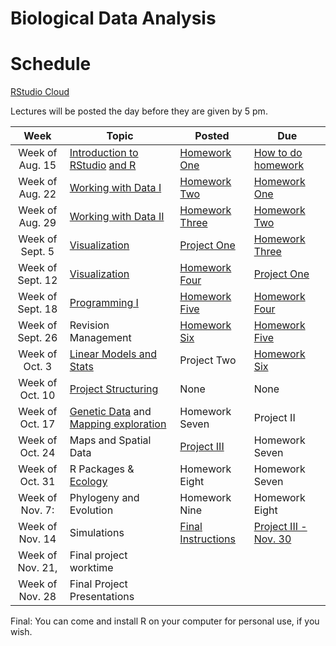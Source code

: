 # Biological Data Analysis

# Schedule

[RStudio Cloud](https://rstudio.cloud/spaces/269769/join?access_code=2DRWaVodBPHSn24odTX619RRpxmCePaGakiq8X3_)

Lectures will be posted the day before they are given by 5 pm.


| Week | Topic | Posted | Due |
|:----:|-------|--------|-----|
| Week of Aug. 15 | [Introduction to RStudio](https://biologicaldataanalysis2019.github.io/2022/articles/00_Syllabus_and_Expectations.html) [and R](https://biologicaldataanalysis2019.github.io/2022/articles/01_Getting_Started_with_R.html)| [Homework One](https://biologicaldataanalysis2019.github.io/2022/articles/homework_1.html) | [How to do homework](https://biologicaldataanalysis2019.github.io/2022/articles/homework_0.html) |
| Week of Aug. 22 |  [Working with Data I](https://biologicaldataanalysis2019.github.io/2022/articles/02_Starting_with_Data.html) | [Homework Two](https://biologicaldataanalysis2019.github.io/2022/articles/homework_2.html) | [Homework One](https://biologicaldataanalysis2019.github.io/2022/articles/homework_1.html) | 
| Week of Aug. 29 | [Working with Data II](https://biologicaldataanalysis2019.github.io/2022/articles/03_Manipulating_Data.html) | [Homework Three](https://biologicaldataanalysis2019.github.io/2022/articles/homework_3.html)  |  [Homework Two](https://biologicaldataanalysis2019.github.io/2022/articles/homework_2.html)  | 
| Week of Sept. 5 | [Visualization](https://biologicaldataanalysis2019.github.io/2022/articles/04-plotting.html) | [Project One](https://biologicaldataanalysis2019.github.io/2022/articles/ProjectOne.html) | [Homework Three](https://biologicaldataanalysis2019.github.io/2022/articles/homework_3.html)  |
| Week of Sept. 12| [Visualization](https://biologicaldataanalysis2019.github.io/2022/articles/04-plotting.html) | [Homework Four](https://biologicaldataanalysis2019.github.io/2022/articles/homework_4.html) | [Project One](https://biologicaldataanalysis2019.github.io/2022/articles/ProjectOne.html) |
| Week of Sept. 18 | [Programming I](https://biologicaldataanalysis2019.github.io/2022/articles/05_Functions.html) | [Homework Five](https://biologicaldataanalysis2019.github.io/2022/articles/homework_5.html)  |  [Homework Four](https://biologicaldataanalysis2019.github.io/2022/articles/homework_4.html) |
| Week of Sept. 26 | Revision Management | [Homework Six](https://biologicaldataanalysis2019.github.io/2022/articles/homework_6.html) | [Homework Five](https://biologicaldataanalysis2019.github.io/2022/articles/homework_5.html)  | 
| Week of Oct. 3 |  [Linear Models and Stats ](https://biologicaldataanalysis2019.github.io/2022/articles/08_linear_models.html) |  Project Two | [Homework Six](https://biologicaldataanalysis2019.github.io/2022/articles/homework_6.html)  | 
| Week of Oct. 10 | [Project Structuring](https://biologicaldataanalysis2019.github.io/2022/articles/06_Exploration_Setup.html) | None | None | 
| Week of Oct. 17 | [Genetic Data](https://biologicaldataanalysis2019.github.io/2022/articles/09_Tree_of_life.html) and [Mapping exploration](https://biologicaldataanalysis2019.github.io/2022/articles/10_GBIF_and_Location.html)  | Homework Seven | Project II |
| Week of Oct. 24 | Maps and Spatial Data | [Project III](https://biologicaldataanalysis2019.github.io/2022/articles/ProjectThree.html) | Homework Seven |
| Week of Oct. 31 |  R Packages & [Ecology](https://biologicaldataanalysis2019.github.io/2022/articles/11_iNEXT.html)  | Homework Eight | Homework Seven |
| Week of Nov. 7: | Phylogeny and Evolution | Homework Nine | Homework Eight |  
| Week of Nov. 14  | Simulations | [Final Instructions](https://biologicaldataanalysis2019.github.io/2022/articles/ProjectFinal.html) | [Project III - Nov. 30](https://biologicaldataanalysis2019.github.io/2022/articles/ProjectThree.html) | 
| Week of Nov. 21, | Final project worktime | | | 
| Week of Nov. 28 | Final Project Presentations | | | 

Final: You can come and install R on your computer for personal use, if you wish.


